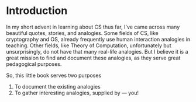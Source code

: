 # Introduction

In my short advent in learning about CS thus far, I've came across many beautiful quotes, stories, and analogies. Some fields of CS, like cryptography and OS, already frequently use human interaction analogies in teaching. Other fields, like Theory of Computation, unfortunately but unsurprisingly, do not have that many real-life analogies. But I believe it is a great mission to find and document these analogies, as they serve great pedagogical purposes.

So, this little book serves two purposes

1. To document the existing analogies&#x20;
2. To gather interesting analogies, supplied by — you!

